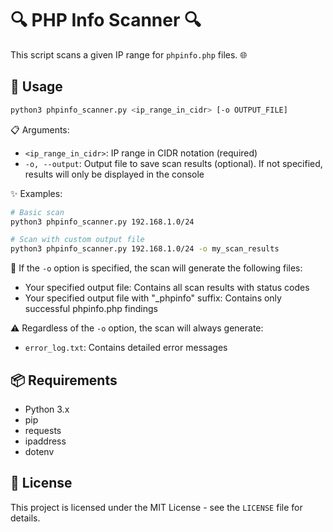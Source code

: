 # 🔍 PHP Info Scanner 🔍

This script scans a given IP range for `phpinfo.php` files. 🌐

## 🚀 Usage

```bash
python3 phpinfo_scanner.py <ip_range_in_cidr> [-o OUTPUT_FILE]
```

📋 Arguments:
- `<ip_range_in_cidr>`: IP range in CIDR notation (required)
- `-o, --output`: Output file to save scan results (optional). If not specified, results will only be displayed in the console

✨ Examples:

```bash
# Basic scan
python3 phpinfo_scanner.py 192.168.1.0/24

# Scan with custom output file
python3 phpinfo_scanner.py 192.168.1.0/24 -o my_scan_results
```

📁 If the `-o` option is specified, the scan will generate the following files:
- Your specified output file: Contains all scan results with status codes
- Your specified output file with "_phpinfo" suffix: Contains only successful phpinfo.php findings

⚠️ Regardless of the `-o` option, the scan will always generate:
- `error_log.txt`: Contains detailed error messages

## 📦 Requirements

*   Python 3.x
*   pip
*   requests
*   ipaddress
*   dotenv

## 📜 License

This project is licensed under the MIT License - see the `LICENSE` file for details.

